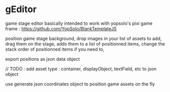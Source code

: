 # gEditor

game stage editor basically intended to work with yopsolo's pixi game frame : https://github.com/YopSolo/BlankTemplateJS

position game stage background,
drop images in your list of assets to add,
drag them on the stage, adds them to a list of positionned items,
change the stack order of positionned items if you need to,

export positions as json data object

// TODO : add asset type : container, displayObject, textField, etc to json object

use generate json coordinates object to position game assets on the fly

